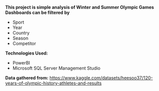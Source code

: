 **This project is simple analysis of Winter and Summer Olympic Games**
**Dashboards can be filtered by**
- Sport
- Year
- Country
- Season
- Competitor


**Technologies Used:**
- PowerBI
- Microsoft SQL Server Management Studio

**Data gathered from:** https://www.kaggle.com/datasets/heesoo37/120-years-of-olympic-history-athletes-and-results
